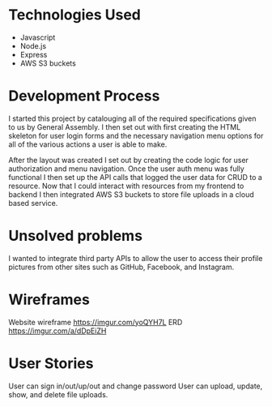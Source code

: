 # **Technologies Used**
+ Javascript
+ Node.js
+ Express
+ AWS S3 buckets

# **Development Process**
I started this project by catalouging all of the required specifications given to us by General Assembly. I then set out with first creating the HTML skeleton for user login forms and the necessary navigation menu options for all of the various actions a user is able to make.

After the layout was created I set out by creating the code logic for user authorization and menu navigation. Once the user auth menu was fully functional I then set up the API calls that logged the user data for CRUD to a resource. Now that I could interact with resources from my frontend to backend I then integrated AWS S3 buckets to store file uploads in a cloud based service.

# Unsolved problems
I wanted to integrate third party APIs to allow the user to access their profile pictures from other sites such as GitHub, Facebook, and Instagram. 

# Wireframes
Website wireframe https://imgur.com/yoQYH7L
ERD https://imgur.com/a/dDpEiZH

# User Stories
User can sign in/out/up/out and change password
User can upload, update, show, and delete file uploads.

